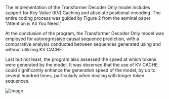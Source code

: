 The implementation of the Transformer Decoder Only model includes support for Key-Value (KV) Caching and absolute positional encoding. The entire coding process was guided by Figure 2 from the seminal paper "Attention is All You Need."

At the conclusion of the program, the Transformer Decoder Only model was employed for autoregressive causal sequence prediction, with a comparative analysis conducted between sequences generated using and without utilizing KV CACHE.

Last but not least, the program also assessed the speed at which tokens were generated by the model. It was observed that the use of KV CACHE could significantly enhance the generation speed of the model, by up to several hundred times, particularly when dealing with longer token sequences.

![image](https://github.com/user-attachments/assets/f137a528-6a25-46e8-80e6-9972eda7b2ff)

